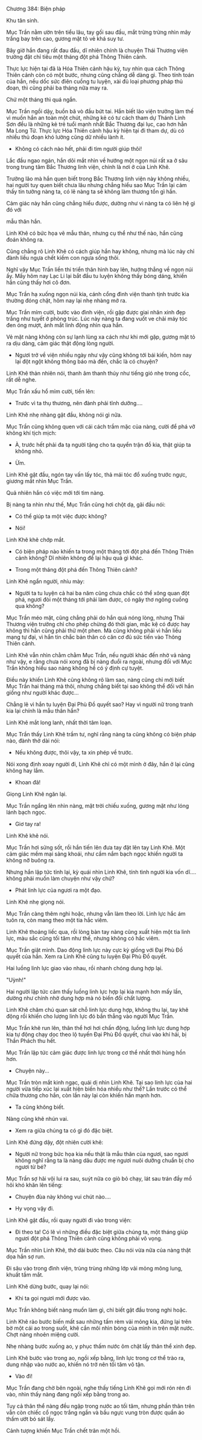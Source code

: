 




Chương 384: Biện pháp


Khu tân sinh.

Mục Trần nằm ườn trên tiểu lâu, tay gối sau đầu, mắt trừng trừng nhìn mây trắng bay trên cao, gương mặt tỏ vẻ khá suy tư.

Bây giờ hắn đang rất đau đầu, dĩ nhiên chính là chuyện Thái Thương viện trưởng đặt chỉ tiêu một tháng đột phá Thông Thiên cảnh.

Thực lực hiện tại đã là Hóa Thiên cảnh hậu kỳ, tuy nhìn qua cách Thông Thiên cảnh còn có một bước, nhưng cũng chẳng dễ dàng gì. Theo tính toán của hắn, nếu dốc sức điên cuồng tu luyện, xài đủ loại phương pháp thủ đoạn, thì cũng phải ba tháng nữa may ra.

Chứ một tháng thì quá ngắn.

Mục Trần ngồi dậy, buồn bã vò đầu bứt tai. Hắn biết lão viện trưởng làm thế vì muốn hắn an toàn một chút, những kẻ có tư cách tham dự Thánh Linh Sơn đều là những kẻ trẻ tuổi mạnh nhất Bắc Thương đại lục, cao hơn hẳn Ma Long Tử. Thực lực Hóa Thiên cảnh hậu kỳ hiện tại đi tham dự, dù có nhiều thủ đoạn khó lường cũng dữ nhiều lành ít.

- Không có cách nào hết, phải đi tìm người giúp thôi!

Lắc đầu ngao ngán, hắn dõi mắt nhìn về hướng một ngọn núi rất xa ở sâu trong trung tâm Bắc Thương linh viện, chính là nơi ở của Linh Khê.

Trưởng lão mà hắn quen biết trong Bắc Thương linh viện này không nhiều, hai người tuy quen biết chưa lâu nhưng chẳng hiểu sao Mục Trần lại cảm thấy tin tưởng nàng ta, có lẽ nàng ta sẽ không làm thương tổn gì hắn.

Cảm giác này hắn cũng chẳng hiểu được, dường như vì nàng ta có liên hệ gì đó với

mẫu thân hắn.

Linh Khê có bức họa vẽ mẫu thân, nhưng cụ thể như thế nào, hắn cũng đoán không ra.

Cũng chẳng rõ Linh Khê có cách giúp hắn hay không, nhưng mà lúc này chỉ đành liều ngựa chết kiếm con ngựa sống thôi.

Nghĩ vậy Mục Trần liền thi triển thân hình bay lên, hướng thẳng về ngọn núi ấy. Mấy hôm nay Lạc Li lại bắt đầu tu luyện không thấy bóng dáng, khiến hắn cũng thấy hơi cô đơn.

Mục Trần hạ xuống ngọn núi kia, cánh cổng đình viện thanh tịnh trước kia thường đóng chặt, hôm nay lại nhẹ nhàng mở ra.

Mục Trần mỉm cười, bước vào đình viện, rồi gặp được giai nhân xinh đẹp trắng như tuyết ở phòng trúc. Lúc này nàng ta đang vuốt ve chải máy tóc đen óng mượt, ánh mắt linh động nhìn qua hắn.

Vẻ mặt nàng không còn sự lạnh lùng xa cách như khi mới gặp, gương mặt tỏ ra dịu dàng, cảm giác thật động lòng người.

- Ngươi trở về viện nhiều ngày như vậy cũng không tới bái kiến, hôm nay lại đột ngột không thông báo mà đến, chắc là có chuyện?

Linh Khê thản nhiên nói, thanh âm thanh thúy như tiếng gió nhẹ trong cốc, rất dễ nghe.

Mục Trần xấu hổ mỉm cười, tiến lên:

- Trước vì ta thụ thương, nên đành phải tĩnh dưỡng....

Linh Khê nhẹ nhàng gật đầu, không nói gì nữa.

Mục Trần cũng không quen với cái cách trầm mặc của nàng, cười để phá vỡ không khí tịch mịch:

- À, trước hết phải đa tạ người tặng cho ta quyển trận đồ kia, thật giúp ta không nhỏ.

- Ừm.

Linh Khê gật đầu, ngón tay vấn lấy tóc, thả mái tóc đổ xuống trước ngực, giương mắt nhìn Mục Trần.

Quả nhiên hắn có việc mới tới tìm nàng.

Bị nàng ta nhìn như thế, Mục Trần cũng hơi chột dạ, gãi đầu nói:

- Có thể giúp ta một việc được không?

- Nói!

Linh Khê khẽ chớp mắt.

- Có biện pháp nào khiến ta trong một tháng tới đột phá đến Thông Thiên cảnh không? Dĩ nhiên không để lại hậu quả gì khác.

- Trong một tháng đột phá đến Thông Thiên cảnh?

Linh Khê ngẩn người, nhíu mày:

- Người ta tu luyện cả hai ba năm cũng chưa chắc có thể xông quan đột phá, ngươi đòi một tháng tới phải làm được, có ngây thơ ngông cuồng qua không?

Mục Trần méo mặt, cũng chẳng phải do hắn quá nóng lòng, nhưng Thái Thương viện trưởng chỉ cho phép chừng đó thời gian, mặc kệ có được hay không thì hắn cũng phải thử một phen. Mà cũng không phải vì hắn liều mạng tự đại, vì hắn tin chắc bản thân có căn cơ đủ sức tiến vào Thông Thiên cảnh.

Linh Khê vẫn nhìn chằm chằm Mục Trần, nếu người khác đến nhờ vả nàng như vậy, e rằng chưa nói xong đã bị nàng đuổi ra ngoài, nhưng đối với Mục Trần không hiểu sao nàng không hề có ý định cự tuyệt.

Điều này khiến Linh Khê cũng không rõ làm sao, nàng cũng chỉ mới biết Mục Trần hai tháng mà thôi, nhưng chẳng biết tại sao không thể đối với hắn giống như người khác được...

Chẳng lẽ vì hắn tu luyện Đại Phù Đồ quyết sao? Hay vì người nữ trong tranh kia lại chính là mẫu thân hắn?

Linh Khê mắt long lanh, nhất thời tâm loạn.

Mục Trần thấy Linh Khê trầm tư, nghĩ rằng nàng ta cũng không có biện pháp nào, đành thở dài nói:

- Nếu không được, thôi vậy, ta xin phép về trước.

Nói xong định xoay người đi, Linh Khê chỉ có một mình ở đây, hắn ở lại cũng không hay lắm.

- Khoan đã!

Giọng Linh Khê ngăn lại.

Mục Trần ngẩng lên nhìn nàng, mặt trời chiếu xuống, gương mặt như lóng lánh bạch ngọc.

- Giơ tay ra!

Linh Khê khẽ nói.

Mục Trần hơi sửng sốt, rồi hắn tiến lên đưa tay đặt lên tay Linh Khê. Một cảm giác mềm mại sảng khoái, như cầm nắm bạch ngọc khiến người ta không nỡ buông ra.

Nhưng hắn lập tức tỉnh lại, kỳ quái nhìn Linh Khê, tính tình người kia vốn dĩ.... không phải muốn làm chuyện như vậy chứ?

- Phát linh lực của ngươi ra một đạo.

Linh Khê nhẹ giọng nói.

Mục Trần càng thêm nghi hoặc, nhưng vẫn làm theo lời. Linh lực hắc ám tuôn ra, còn mang theo một tia hắc viêm.

Linh Khê thoáng liếc qua, rồi lòng bàn tay nàng cũng xuất hiện một tia linh lực, màu sắc cũng tối tăm như thế, nhưng không có hắc viêm.

Mục Trần giật mình. Dao động linh lực này cực kỳ giống với Đại Phù Đồ quyết của hắn. Xem ra Linh Khê cũng tu luyện Đại Phù Đồ quyết.

Hai luồng linh lực giao vào nhau, rồi nhanh chóng dung hợp lại.

"Uỳnh!"

Hai người lập tức cảm thấy luồng linh lực hợp lại kia mạnh hơn mấy lần, dường như chính nhờ dung hợp mà nó biến đổi chất lượng.

Linh Khê chăm chú quan sát chỗ linh lực dung hợp, không thu lại, tay khẽ động rồi khiến cho lượng linh lực đó bắn thẳng vào người Mục Trần.

Mục Trần khẽ run lên, thân thể hơi hơi chấn động, luồng linh lực dung hợp kia tự động chạy dọc theo lộ tuyến Đại Phù Đồ quyết, chui vào khí hải, bị Thần Phách thu hết.

Mục Trần lập tức cảm giác được linh lực trong cơ thể nhất thời hùng hồn hơn.

- Chuyện này...

Mục Trần tròn mắt kinh ngạc, quái dị nhìn Linh Khê. Tại sao linh lực của hai người vừa tiếp xúc lại xuất hiện biến hóa nhiều như thế? Lần trước có thể chữa thương cho hắn, còn lần này lại còn khiến hắn mạnh hơn.

- Ta cũng không biết.

Nàng cũng khẽ nhún vai.

- Xem ra giữa chúng ta có gì đó đặc biệt.

Linh Khê đứng dậy, đột nhiên cười khẽ:

- Người nữ trong bức họa kia nếu thật là mẫu thân của ngươi, sao ngươi không nghĩ rằng ta là nàng dâu được mẹ ngươi nuôi dưỡng chuẩn bị cho ngươi từ bé?

Mục Trần sợ hãi vội lui ra sau, suýt nữa co giò bỏ chạy, lát sau trán đầy mồ hôi khó khăn lên tiếng:

- Chuyện đùa này không vui chút nào....

- Hy vọng vậy đi.

Linh Khê gật đầu, rồi quay người đi vào trong viện:

- Đi theo ta! Có lẽ vì những điều đặc biệt giữa chúng ta, một tháng giúp ngươi đột phá Thông Thiên cảnh cũng không phải vô vọng.

Mục Trần nhìn Linh Khê, thở dài bước theo. Câu nói vừa nữa của nàng thật dọa hắn sợ run.

Đi sâu vào trong đình viện, trùng trùng những lớp vải mỏng mông lung, khuất tầm mắt.

Linh Khê dừng bước, quay lại nói:

- Khi ta gọi ngươi mới được vào.

Mục Trần không biết nàng muốn làm gì, chỉ biết gật đầu trong nghi hoặc.

Linh Khê rảo bước biến mất sau những tấm rèm vải mỏng kia, đứng lại trên bờ một cái ao trong suốt, khẽ cắn môi nhìn bóng của mình in trên mặt nước. Chợt nàng nhoẻn miệng cười.

Nhẹ nhàng bước xuống ao, y phục thấm nước ôm chặt lấy thân thể xinh đẹp.

Linh Khê bước vào trong ao, ngồi xếp bằng, linh lực trong cơ thể trào ra, dung nhập vào nước ao, khiến nó trở nên tối tăm vô tận.

- Vào đi!

Mục Trần đang chờ bên ngoài, nghe thấy tiếng Linh Khê gọi mới rón rén đi vào, nhìn thấy nàng đang ngồi xếp bằng trong ao.

Tuy cả thân thể nàng đều ngập trong nước ao tối tăm, nhưng phần thân trên vẫn còn chiếc cổ ngọc trắng ngần và bầu ngực vung tròn được quần áo thấm ướt bó sát lấy.

Cảnh tượng khiến Mục Trần chết trân một hồi.




